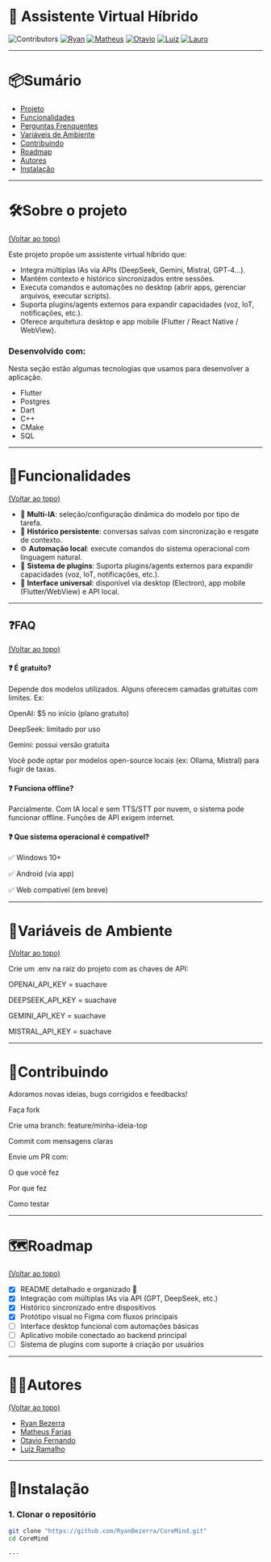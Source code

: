 # 🤖 Assistente Virtual Híbrido

![Contributors](https://img.shields.io/badge/contributors-5-red)
[![Ryan](https://img.shields.io/badge/@RyanBezerra-100000?style=flat&logo=github&logoColor=white)](https://github.com/RyanBezerra)
[![Matheus](https://img.shields.io/badge/@Matheusota2k-100000?style=flat&logo=github&logoColor=white)](https://github.com/Matheusota2k)
[![Otavio](https://img.shields.io/badge/@otav--io-100000?style=flat&logo=github&logoColor=white)](https://github.com/otav-io)
[![Luiz](https://img.shields.io/badge/@luizmont5-100000?style=flat&logo=github&logoColor=white)](https://github.com/luizmont5)
[![Lauro](https://img.shields.io/badge/@L4ur--o-100000?style=flat&logo=github&logoColor=white)](https://github.com/L4ur-o)

---

# 📦Sumário

- [Projeto](#Sobre-o-projeto)
- [Funcionalidades](#Funcionalidades)
- [Perguntas Frenquentes](#FAQ)
- [Variáveis de Ambiente](#Variáveis-de-Ambiente)
- [Contribuindo](#Contribuindo)
- [Roadmap](#Roadmap)
- [Autores](#Autores)
- [Instalação](#Instalação)

---

# 🛠️Sobre o projeto

[(Voltar ao topo)](#Sumário)

Este projeto propõe um assistente virtual híbrido que:

- Integra múltiplas IAs via APIs (DeepSeek, Gemini, Mistral, GPT‑4…).
- Mantém contexto e histórico sincronizados entre sessões.
- Executa comandos e automações no desktop (abrir apps, gerenciar arquivos, executar scripts).
- Suporta plugins/agents externos para expandir capacidades (voz, IoT, notificações, etc.).
- Oferece arquitetura desktop e app mobile (Flutter / React Native / WebView).

### Desenvolvido com:

Nesta seção estão algumas tecnologias que usamos para desenvolver a aplicação.

- Flutter  
- Postgres  
- Dart  
- C++  
- CMake  
- SQL  

---

# 📌Funcionalidades

[(Voltar ao topo)](#Sumário)

- 🧠 **Multi-IA**: seleção/configuração dinâmica do modelo por tipo de tarefa.
- 🧵 **Histórico persistente**: conversas salvas com sincronização e resgate de contexto.
- ⚙️ **Automação local**: execute comandos do sistema operacional com linguagem natural.
- 🧩 **Sistema de plugins**: Suporta plugins/agents externos para expandir capacidades (voz, IoT, notificações, etc.).
- 📡 **Interface universal**: disponível via desktop (Electron), app mobile (Flutter/WebView) e API local.

---

## ❓FAQ

[(Voltar ao topo)](#Sumário)


#### ❓ É gratuito?

Depende dos modelos utilizados. Alguns oferecem camadas gratuitas com limites. Ex:

OpenAI: $5 no início (plano gratuito)

DeepSeek: limitado por uso

Gemini: possui versão gratuita

Você pode optar por modelos open-source locais (ex: Ollama, Mistral) para fugir de taxas.

#### ❓ Funciona offline?

Parcialmente. Com IA local e sem TTS/STT por nuvem, o sistema pode funcionar offline. Funções de API exigem internet.

#### ❓ Que sistema operacional é compatível?

✅ Windows 10+

✅ Android (via app)

✅ Web compatível (em breve)

---

# 🔐Variáveis de Ambiente

[(Voltar ao topo)](#Sumário)

Crie um .env na raiz do projeto com as chaves de API:

OPENAI_API_KEY = suachave

DEEPSEEK_API_KEY = suachave

GEMINI_API_KEY = suachave

MISTRAL_API_KEY = suachave

---

# 🤝Contribuindo

Adoramos novas ideias, bugs corrigidos e feedbacks!

Faça fork

Crie uma branch: feature/minha-ideia-top

Commit com mensagens claras

Envie um PR com:

O que você fez

Por que fez

Como testar

---

# 🗺️Roadmap

[(Voltar ao topo)](#Sumário)

- [x] README detalhado e organizado 📘  
- [x] Integração com múltiplas IAs via API (GPT, DeepSeek, etc.)
- [x] Histórico sincronizado entre dispositivos
- [x] Protótipo visual no Figma com fluxos principais
- [ ] Interface desktop funcional com automações básicas
- [ ] Aplicativo mobile conectado ao backend principal
- [ ] Sistema de plugins com suporte à criação por usuários

---

# 👨‍💻Autores

[(Voltar ao topo)](#Sumário)

- [Ryan Bezerra](https://www.github.com/RyanBezerra)
- [Matheus Farias](https://github.com/Matheusota2k)
- [Otavio Fernando](https://github.com/otav-io)
- [Luiz Ramalho](https://github.com/luizmont5)

---

# 🔧Instalação

### 1. Clonar o repositório

```bash
git clone "https://github.com/RyanBezerra/CoreMind.git"
cd CoreMind

---
